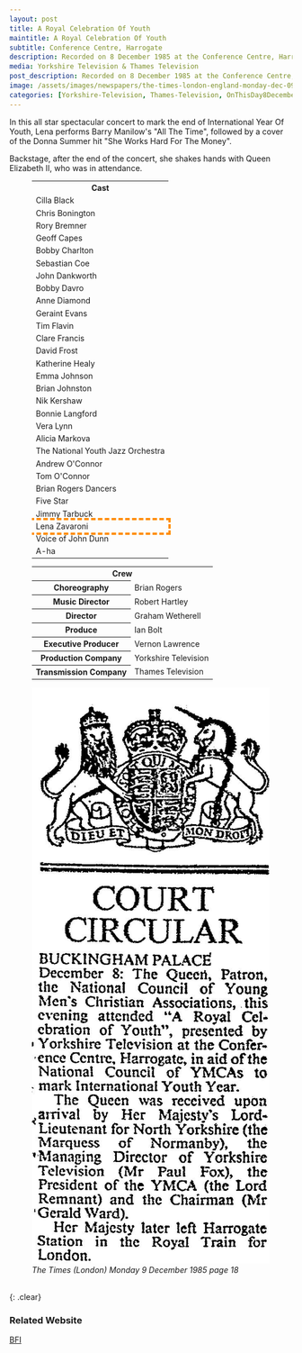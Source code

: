 ```yaml
---
layout: post
title: A Royal Celebration Of Youth
maintitle: A Royal Celebration Of Youth
subtitle: Conference Centre, Harrogate
description: Recorded on 8 December 1985 at the Conference Centre, Harrogate and broadcast on 1 January 1986. In this all star spectacular concert to mark the end of International Year Of Youth, Lena performs Barry Manilow's All The Time, followed by a cover of the Donna Summer hit She Works Hard For The Money. Backstage, after the end of the concert, she shakes hands with Queen Elizabeth II, who was in attendance.
media: Yorkshire Television & Thames Television
post_description: Recorded on 8 December 1985 at the Conference Centre, Harrogate and broadcast on 1 January 1986.
image: /assets/images/newspapers/the-times-london-england-monday-dec-09-1985-pg-18-issue-62316.jpg
categories: [Yorkshire-Television, Thames-Television, OnThisDay8December, OnThisDay1January]
---
```


In this all star spectacular concert to mark the end of International Year Of Youth, Lena performs Barry Manilow's "All The Time", followed by a cover of the Donna Summer hit "She Works Hard For The Money".

Backstage, after the end of the concert, she shakes hands with Queen Elizabeth II, who was in attendance.

<figure class="fig1" id="cast">
<table>
<tr><th colspan="2" class="h3">Cast</th></tr>
<tr><td>Cilla Black</td></tr>
<tr><td>Chris Bonington</td></tr>
<tr><td>Rory Bremner</td></tr>
<tr><td>Geoff Capes</td></tr>
<tr><td>Bobby Charlton</td></tr>
<tr><td>Sebastian Coe</td></tr>
<tr><td>John Dankworth</td></tr>
<tr><td>Bobby Davro</td></tr>
<tr><td>Anne Diamond</td></tr>
<tr><td>Geraint Evans</td></tr>
<tr><td>Tim Flavin</td></tr>
<tr><td>Clare Francis</td></tr>
<tr><td>David Frost</td></tr>
<tr><td>Katherine Healy</td></tr>
<tr><td>Emma Johnson</td></tr>
<tr><td>Brian Johnston</td></tr>
<tr><td>Nik Kershaw</td></tr>
<tr><td>Bonnie Langford</td></tr>
<tr><td>Vera Lynn</td></tr>
<tr><td>Alicia Markova</td></tr>
<tr><td>The National Youth Jazz Orchestra</td></tr>
<tr><td>Andrew O'Connor</td></tr>
<tr><td>Tom O'Connor</td></tr>
<tr><td>Brian Rogers Dancers</td></tr>
<tr><td>Five Star</td></tr>
<tr><td>Jimmy Tarbuck</td></tr>
<tr style="outline: 4px dashed darkorange;" id="lz"><td>Lena Zavaroni</td></tr>
<tr><td>Voice of John Dunn</td></tr>
<tr><td>A-ha</td></tr>
</table>
</figure>

<figure class="fig2" id="crew">
<figcaption>
<table>
<tr><th colspan="2" class="h3">Crew</th></tr>
<tr><th>Choreography</th><td>Brian Rogers</td></tr>
<tr><th>Music Director</th><td>Robert Hartley</td></tr>
<tr><th>Director</th><td>Graham Wetherell</td></tr>
<tr><th>Produce</th><td>Ian Bolt</td></tr>
<tr><th>Executive Producer</th><td>Vernon Lawrence</td></tr>
<tr><th>Production Company</th><td>Yorkshire Television</td></tr>
<tr><th>Transmission Company</th><td>Thames Television</td></tr>
</table>
</figcaption>
<a href="/assets/images/newspapers/the-times-london-england-monday-dec-09-1985-pg-18-issue-62316.jpg"><img src="/assets/images/newspapers/the-times-london-england-monday-dec-09-1985-pg-18-issue-62316.jpg" class="full-width zoom-in" /></a>
<figcaption>
<cite>The Times (London) Monday 9 December 1985 page 18</cite>
</figcaption>
</figure>

<br />{: .clear}

### Related Website
[BFI](https://www2.bfi.org.uk/films-tv-people/4ce2b7643cc24)

<style>
.dt-published {display: none;}
.post-meta:after {content: "Recorded on 8 December 1985 at the Conference Centre, Harrogate and broadcast on 1 January 1986";}
</style>

